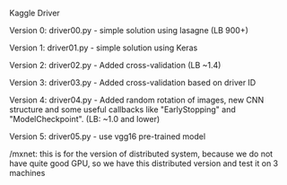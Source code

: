 Kaggle Driver

Version 0: driver00.py - simple solution using lasagne (LB 900+)

Version 1: driver01.py - simple solution using Keras

Version 2: driver02.py - Added cross-validation (LB ~1.4)

Version 3: driver03.py - Added cross-validation based on driver ID

Version 4: driver04.py - Added random rotation of images, new CNN structure and some useful callbacks like "EarlyStopping" and "ModelCheckpoint". (LB: ~1.0 and lower)

Version 5: driver05.py - use vgg16 pre-trained model

/mxnet: this is for the version of distributed system, because we do not have quite good GPU, so we have this distributed version and test it on 3 machines
 
